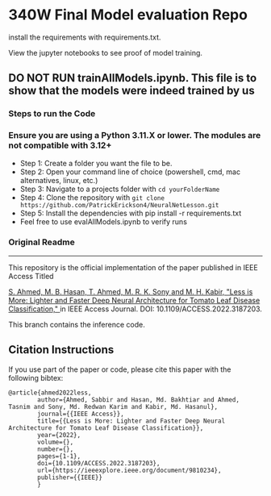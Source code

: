 # 340W Final Model evaluation Repo

install the requirements with requirements.txt.

View the jupyter notebooks to see proof of model training. 
## DO NOT RUN trainAllModels.ipynb. This file is to show that the models were indeed trained by us


### Steps to run the Code 
### Ensure you are using a Python 3.11.X or lower. The modules are not compatible with 3.12+
  - Step 1: Create a folder you want the file to be.
  - Step 2: Open your command line of choice (powershell, cmd, mac alternatives, linux, etc.)
  - Step 3: Navigate to a projects folder with ```cd yourFolderName```
  - Step 4: Clone the repository with ```git clone https://github.com/PatrickErickson4/NeuralNetLesson.git```
  - Step 5: Install the dependencies with pip install -r requirements.txt
  - Feel free to use evalAllModels.ipynb to verify runs


### Original Readme
---

This repository is the official implementation of the paper published in IEEE Access Titled 

[S. Ahmed, M. B. Hasan, T. Ahmed, M. R. K. Sony and M. H. Kabir, "Less is More: Lighter and Faster Deep Neural Architecture for Tomato Leaf Disease Classification," ](https://ieeexplore.ieee.org/document/9810234) in IEEE Access Journal. DOI: 10.1109/ACCESS.2022.3187203.

This branch contains the inference code. 



## Citation Instructions
If you use part of the paper or code, please cite this paper with the following bibtex:
```
@article{ahmed2022less,  
        author={Ahmed, Sabbir and Hasan, Md. Bakhtiar and Ahmed, Tasnim and Sony, Md. Redwan Karim and Kabir, Md. Hasanul},  
        journal={{IEEE Access}},   
        title={{Less is More: Lighter and Faster Deep Neural Architecture for Tomato Leaf Disease Classification}},   
        year={2022},  
        volume={},  
        number={},  
        pages={1-1},  
        doi={10.1109/ACCESS.2022.3187203},
        url={https://ieeexplore.ieee.org/document/9810234},
        publisher={{IEEE}}
        }
```

